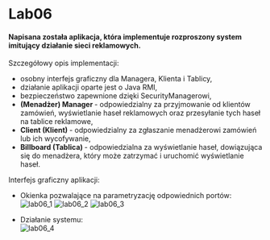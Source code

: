 # Lab06
#### Napisana została aplikacja, która implementuje rozproszony system imitujący działanie sieci reklamowych.
Szczegółowy opis implementacji:
- osobny interfejs graficzny dla Managera, Klienta i Tablicy,
- działanie aplikacji oparte jest o Java RMI,
- bezpieczeństwo zapewnione dzięki SecurityManagerowi,
- <b> (Menadżer) Manager </b>  - odpowiedzialny za przyjmowanie od klientów zamówień, wyświetlanie haseł reklamowych oraz przesyłanie tych haseł na tablice reklamowe,
- <b> Client (Klient) </b> - odpowiedzialny za zgłaszanie menadżerowi zamówień lub ich wycofywanie,
- <b> Billboard (Tablica) </b> - odpowiedzialna za wyświetlanie haseł, dowiązująca się do menadżera, który może zatrzymać i uruchomić wyświetlanie haseł.

Interfejs graficzny aplikacji:
- Okienka pozwalające na parametryzację odpowiednich portów: <br>
![lab06_1](https://user-images.githubusercontent.com/49610728/158701138-29b42a35-0018-4bd5-8254-fced58209cf8.png)
![lab06_2](https://user-images.githubusercontent.com/49610728/158701140-18dbaab6-f6c7-472f-ae5d-4847251a7830.png)
![lab06_3](https://user-images.githubusercontent.com/49610728/158701142-eb805459-98a9-45f6-aa76-9376365b3cd4.png)

- Działanie systemu: <br>
![lab06_4](https://user-images.githubusercontent.com/49610728/158701136-2fadf2e5-ae8f-4f21-8cea-5b7da8becbbe.png)
